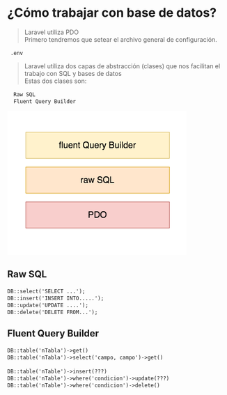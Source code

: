 # ¿Cómo trabajar con base de datos?

> Laravel utiliza PDO   
> Primero tendremos que setear el archivo general de configuración.   

     .env

> Laravel utiliza dos capas de abstracción
> (clases) que nos facilitan el trabajo con SQL y 
> bases de datos      
> Estas dos clases son:

      Raw SQL
      Fluent Query Builder

<img src="https://raw.githubusercontent.com/exegeses/laravel-46901/master/extras/capas-rSQL%2BfQB.png">


## Raw SQL

	DB::select('SELECT ...');
	DB::insert('INSERT INTO.....');
	DB::update('UPDATE ....');
	DB::delete('DELETE FROM...');

## Fluent Query Builder

	DB::table('nTabla')->get()
	DB::table('nTabla')->select('campo, campo')->get()

	DB::table('nTable')->insert(???)
	DB::table('nTable')->where('condicion')->update(???)
	DB::table('nTable')->where('condicion')->delete()